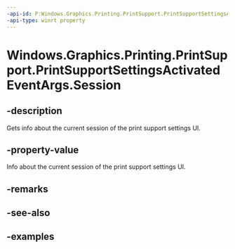 ```yaml
---
-api-id: P:Windows.Graphics.Printing.PrintSupport.PrintSupportSettingsActivatedEventArgs.Session
-api-type: winrt property
---
```


# Windows.Graphics.Printing.PrintSupport.PrintSupportSettingsActivatedEventArgs.Session

<!--
public Windows.Graphics.Printing.PrintSupport.PrintSupportSettingsUISession Session { get; }
-->


## -description

Gets info about the current session of the print support settings UI.

## -property-value

Info about the current session of the print support settings UI.

## -remarks

## -see-also

## -examples
